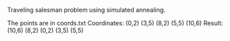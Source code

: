 Traveling salesman problem using simulated annealing.

The points are in coords.txt
Coordinates: (0,2) (3,5) (8,2) (5,5) (10,6)
Result: (10,6) (8,2) (0,2) (3,5) (5,5)
